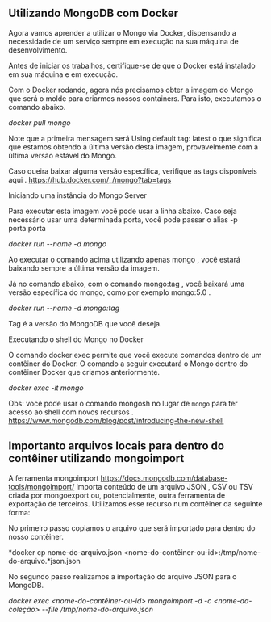 ## Utilizando MongoDB com Docker

Agora vamos aprender a utilizar o Mongo via Docker, dispensando a necessidade de um serviço sempre em execução na sua máquina de desenvolvimento.

Antes de iniciar os trabalhos, certifique-se de que o Docker está instalado em sua máquina e em execução.

Com o Docker rodando, agora nós precisamos obter a imagem do Mongo que será o molde para criarmos nossos containers. Para isto, executamos o comando abaixo.

*docker pull mongo*

Note que a primeira mensagem será Using default tag: latest o que significa que estamos obtendo a última versão desta imagem, provavelmente com a última versão estável do Mongo.

Caso queira baixar alguma versão específica, verifique as tags disponíveis aqui . https://hub.docker.com/_/mongo?tab=tags

Iniciando uma instância do Mongo Server

Para executar esta imagem você pode usar a linha abaixo. Caso seja necessário usar uma determinada porta, você pode passar o alias -p porta:porta

*docker run --name <nome-do-container> -d mongo*

Ao executar o comando acima utilizando apenas mongo , você estará baixando sempre a última versão da imagem.

Já no comando abaixo, com o comando mongo:tag , você baixará uma versão específica do mongo, como por exemplo mongo:5.0 .

*docker run --name <nome-do-container> -d mongo:tag*

Tag é a versão do MongoDB que você deseja.

Executando o shell do Mongo no Docker

O comando docker exec permite que você execute comandos dentro de um contêiner do Docker. O comando a seguir executará o Mongo dentro do contêiner Docker que criamos anteriormente.

*docker exec -it <nome-do-container-ou-id> mongo*

Obs: você pode usar o comando mongosh no lugar de <code>mongo</code> para ter acesso ao shell com novos recursos . https://www.mongodb.com/blog/post/introducing-the-new-shell

## Importanto arquivos locais para dentro do contêiner utilizando mongoimport

A ferramenta mongoimport https://docs.mongodb.com/database-tools/mongoimport/ importa conteúdo de um arquivo JSON , CSV ou TSV criada por mongoexport ou, potencialmente, outra ferramenta de exportação de terceiros. Utilizamos esse recurso num contêiner da seguinte forma:

No primeiro passo copiamos o arquivo que será importado para dentro do nosso contêiner.

*docker cp nome-do-arquivo.json <nome-do-contêiner-ou-id>:/tmp/nome-do-arquivo.*json.json

No segundo passo realizamos a importação do arquivo JSON para o MongoDB.

*docker exec <nome-do-contêiner-ou-id> mongoimport -d <nome-do-banco> -c <nome-da-coleção> --file /tmp/nome-do-arquivo.json*


